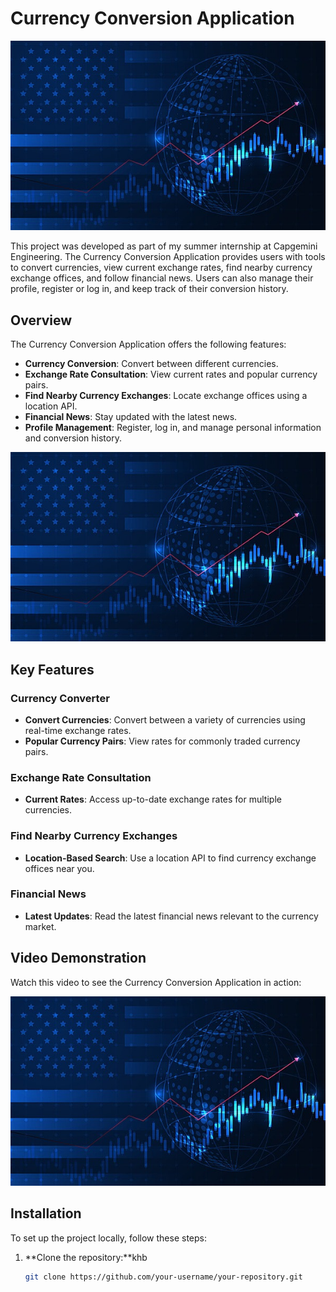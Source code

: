 # Currency Conversion Application

![Financial Overview](images/backg.jpg)

This project was developed as part of my summer internship at Capgemini Engineering. The Currency Conversion Application provides users with tools to convert currencies, view current exchange rates, find nearby currency exchange offices, and follow financial news. Users can also manage their profile, register or log in, and keep track of their conversion history.

## Overview

The Currency Conversion Application offers the following features:
- **Currency Conversion**: Convert between different currencies.
- **Exchange Rate Consultation**: View current rates and popular currency pairs.
- **Find Nearby Currency Exchanges**: Locate exchange offices using a location API.
- **Financial News**: Stay updated with the latest news.
- **Profile Management**: Register, log in, and manage personal information and conversion history.

![Currency Symbols](images/backg.jpg)

## Key Features

### Currency Converter

- **Convert Currencies**: Convert between a variety of currencies using real-time exchange rates.
- **Popular Currency Pairs**: View rates for commonly traded currency pairs.

### Exchange Rate Consultation

- **Current Rates**: Access up-to-date exchange rates for multiple currencies.

### Find Nearby Currency Exchanges

- **Location-Based Search**: Use a location API to find currency exchange offices near you.

### Financial News

- **Latest Updates**: Read the latest financial news relevant to the currency market.

## Video Demonstration

Watch this video to see the Currency Conversion Application in action:

[![Watch the video](images/backg.jpg)](images/CurrencyConverterApp.mp4)

## Installation

To set up the project locally, follow these steps:

1. **Clone the repository:**khb
   ```bash
   git clone https://github.com/your-username/your-repository.git
